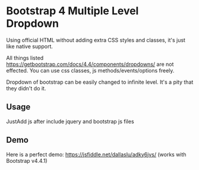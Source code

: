 # Bootstrap 4 Multiple Level Dropdown

Using official HTML without adding extra CSS styles and classes, it's just like native support. 

All things listed https://getbootstrap.com/docs/4.4/components/dropdowns/ are not effected. You can use css classes, js methods/events/options freely.

Dropdown of bootstrap can be easily changed to infinite level. It's a pity that they didn't do it.

## Usage

JustAdd js after include jquery and bootstrap js files <script src="js/bootstrap4-dropdown-ml-hack.js"></script>

## Demo

Here is a perfect demo: https://jsfiddle.net/dallaslu/adky6jvs/ (works with Bootstrap v4.4.1)

